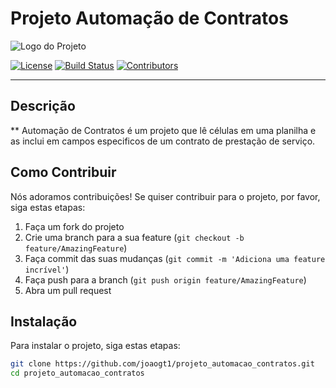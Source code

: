 # Projeto Automação de Contratos

![Logo do Projeto](link-para-o-logo)

[![License](link-para-a-license)](link-para-a-license)
[![Build Status](link-para-o-status-de-build)](link-para-o-status-de-build)
[![Contributors](link-para-contribuidores)](link-para-contribuidores)

---

## Descrição

** Automação de Contratos é um projeto que lê células em uma planilha e as inclui em campos especificos de um contrato de prestação de serviço.

## Como Contribuir

Nós adoramos contribuições! Se quiser contribuir para o projeto, por favor, siga estas etapas:

1. Faça um fork do projeto
2. Crie uma branch para a sua feature (`git checkout -b feature/AmazingFeature`)
3. Faça commit das suas mudanças (`git commit -m 'Adiciona uma feature incrível'`)
4. Faça push para a branch (`git push origin feature/AmazingFeature`)
5. Abra um pull request

## Instalação

Para instalar o projeto, siga estas etapas:

```bash
git clone https://github.com/joaogt1/projeto_automacao_contratos.git
cd projeto_automacao_contratos
